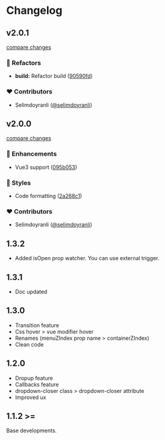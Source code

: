 # Changelog

## v2.0.1

[compare changes](https://github.com/RadKod/v-dropdown-menu/compare/e3c1f82...v2.0.1)


### 💅 Refactors

  - **build:** Refactor build ([90590fd](https://github.com/RadKod/v-dropdown-menu/commit/90590fd))

### ❤️  Contributors

- Selimdoyranli ([@selimdoyranli](http://github.com/selimdoyranli))

## v2.0.0

[compare changes](https://github.com/RadKod/v-dropdown-menu/compare/1.3.1...v2.0.0)


### 🚀 Enhancements

  - Vue3 support ([095b053](https://github.com/RadKod/v-dropdown-menu/commit/095b053))

### 🎨 Styles

  - Code formatting ([2a268c1](https://github.com/RadKod/v-dropdown-menu/commit/2a268c1))

### ❤️  Contributors

- Selimdoyranli ([@selimdoyranli](http://github.com/selimdoyranli))

## 1.3.2

  - Added isOpen prop watcher. You can use external trigger.
## 1.3.1

  - Doc updated

## 1.3.0

  - Transition feature
  - Css hover > vue modifier hover
  - Renames (menuZIndex prop name > containerZIndex)
  - Clean code

## 1.2.0

  - Dropup feature
  - Callbacks feature
  - dropdown-closer class > dropdown-closer attribute
  - Improved ux

## 1.1.2 >=
Base developments.
